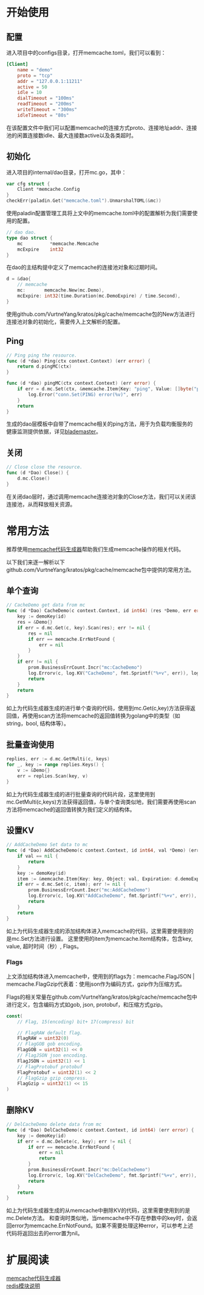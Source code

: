 # 开始使用

## 配置

进入项目中的configs目录，打开memcache.toml，我们可以看到：

```toml
[Client]
	name = "demo"
	proto = "tcp"
	addr = "127.0.0.1:11211"
	active = 50
	idle = 10
	dialTimeout = "100ms"
	readTimeout = "200ms"
	writeTimeout = "300ms"
    idleTimeout = "80s"
```
在该配置文件中我们可以配置memcache的连接方式proto、连接地址addr、连接池的闲置连接数idle、最大连接数active以及各类超时。

## 初始化

进入项目的internal/dao目录，打开mc.go，其中：

```go
var cfg struct {
    Client *memcache.Config
}
checkErr(paladin.Get("memcache.toml").UnmarshalTOML(&mc))
```
使用paladin配置管理工具将上文中的memcache.toml中的配置解析为我们需要使用的配置。

```go
// dao dao.
type dao struct {
	mc          *memcache.Memcache
	mcExpire    int32
}
```

在dao的主结构提中定义了memcache的连接池对象和过期时间。

```go
d = &dao{
    // memcache
    mc:       memcache.New(mc.Demo),
    mcExpire: int32(time.Duration(mc.DemoExpire) / time.Second),
}
```

使用github.com/VurtneYang/kratos/pkg/cache/memcache包的New方法进行连接池对象的初始化，需要传入上文解析的配置。

## Ping

```go
// Ping ping the resource.
func (d *dao) Ping(ctx context.Context) (err error) {
	return d.pingMC(ctx)
}

func (d *dao) pingMC(ctx context.Context) (err error) {
	if err = d.mc.Set(ctx, &memcache.Item{Key: "ping", Value: []byte("pong"), Expiration: 0}); err != nil {
		log.Error("conn.Set(PING) error(%v)", err)
	}
	return
}
```

生成的dao层模板中自带了memcache相关的ping方法，用于为负载均衡服务的健康监测提供依据，详见[blademaster](blademaster-quickstart.md)。

## 关闭

```go
// Close close the resource.
func (d *Dao) Close() {
	d.mc.Close()
}
```

在关闭dao层时，通过调用memcache连接池对象的Close方法，我们可以关闭该连接池，从而释放相关资源。

# 常用方法

推荐使用[memcache代码生成器](kratos-genmc.md)帮助我们生成memcache操作的相关代码。

以下我们来逐一解析以下github.com/VurtneYang/kratos/pkg/cache/memcache包中提供的常用方法。

## 单个查询

```go
// CacheDemo get data from mc
func (d *Dao) CacheDemo(c context.Context, id int64) (res *Demo, err error) {
	key := demoKey(id)
	res = &Demo{}
	if err = d.mc.Get(c, key).Scan(res); err != nil {
		res = nil
		if err == memcache.ErrNotFound {
			err = nil
		}
	}
	if err != nil {
		prom.BusinessErrCount.Incr("mc:CacheDemo")
		log.Errorv(c, log.KV("CacheDemo", fmt.Sprintf("%+v", err)), log.KV("key", key))
		return
	}
	return
}
```

如上为代码生成器生成的进行单个查询的代码，使用到mc.Get(c,key)方法获得返回值，再使用scan方法将memcache的返回值转换为golang中的类型（如string，bool, 结构体等）。

## 批量查询使用

```go
replies, err := d.mc.GetMulti(c, keys)
for _, key := range replies.Keys() {
    v := &Demo{}
    err = replies.Scan(key, v)
}
```

如上为代码生成器生成的进行批量查询的代码片段，这里使用到mc.GetMulti(c,keys)方法获得返回值，与单个查询类似地，我们需要再使用scan方法将memcache的返回值转换为我们定义的结构体。

## 设置KV

```go
// AddCacheDemo Set data to mc
func (d *Dao) AddCacheDemo(c context.Context, id int64, val *Demo) (err error) {
	if val == nil {
		return
	}
	key := demoKey(id)
	item := &memcache.Item{Key: key, Object: val, Expiration: d.demoExpire, Flags: memcache.FlagJSON | memcache.FlagGzip}
	if err = d.mc.Set(c, item); err != nil {
		prom.BusinessErrCount.Incr("mc:AddCacheDemo")
		log.Errorv(c, log.KV("AddCacheDemo", fmt.Sprintf("%+v", err)), log.KV("key", key))
		return
	}
	return
}
```

如上为代码生成器生成的添加结构体进入memcache的代码，这里需要使用到的是mc.Set方法进行设置。
这里使用的item为memcache.Item结构体，包含key, value, 超时时间（秒）, Flags。

### Flags


上文添加结构体进入memcache中，使用到的flags为：memcache.FlagJSON | memcache.FlagGzip代表着：使用json作为编码方式，gzip作为压缩方式。

Flags的相关常量在github.com/VurtneYang/kratos/pkg/cache/memcache包中进行定义，包含编码方式如gob, json, protobuf，和压缩方式gzip。

```go
const(
	// Flag, 15(encoding) bit+ 17(compress) bit

	// FlagRAW default flag.
	FlagRAW = uint32(0)
	// FlagGOB gob encoding.
	FlagGOB = uint32(1) << 0
	// FlagJSON json encoding.
	FlagJSON = uint32(1) << 1
	// FlagProtobuf protobuf
	FlagProtobuf = uint32(1) << 2
	// FlagGzip gzip compress.
	FlagGzip = uint32(1) << 15
)
```

## 删除KV

```go
// DelCacheDemo delete data from mc
func (d *Dao) DelCacheDemo(c context.Context, id int64) (err error) {
	key := demoKey(id)
	if err = d.mc.Delete(c, key); err != nil {
		if err == memcache.ErrNotFound {
			err = nil
			return
		}
		prom.BusinessErrCount.Incr("mc:DelCacheDemo")
		log.Errorv(c, log.KV("DelCacheDemo", fmt.Sprintf("%+v", err)), log.KV("key", key))
		return
	}
	return
}
```
如上为代码生成器生成的从memcache中删除KV的代码，这里需要使用到的是mc.Delete方法。
和查询时类似地，当memcache中不存在参数中的key时，会返回error为memcache.ErrNotFound。如果不需要处理这种error，可以参考上述代码将返回出去的error置为nil。

# 扩展阅读

[memcache代码生成器](kratos-genmc.md)  
[redis模块说明](cache-redis.md)  

